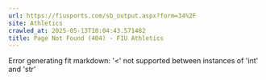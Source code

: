 ```yaml
---
url: https://fiusports.com/sb_output.aspx?form=34%2F
site: Athletics
crawled_at: 2025-05-13T10:04:43.571482
title: Page Not Found (404) - FIU Athletics
---
```


Error generating fit markdown: '<' not supported between instances of 'int' and 'str'